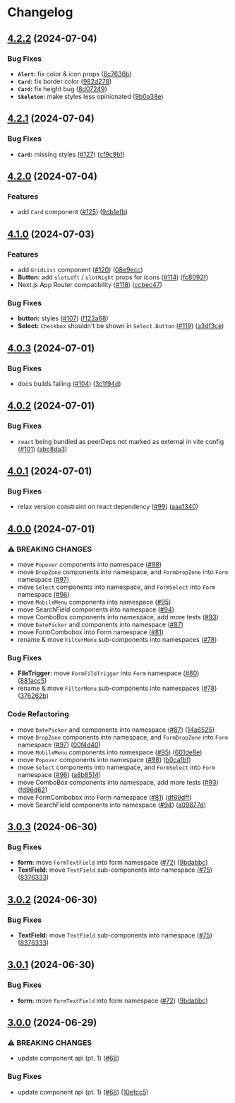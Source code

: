 # Changelog

## [4.2.2](https://github.com/alex-mcgovern/boondoggle/compare/v4.2.1...v4.2.2) (2024-07-04)


### Bug Fixes

* **`Alert`:** fix color & icon props ([6c7636b](https://github.com/alex-mcgovern/boondoggle/commit/6c7636be699c32b081a770742ea96bce02dc9162))
* **`Card`:** fix border color ([982d278](https://github.com/alex-mcgovern/boondoggle/commit/982d278ac1189672f03764b18507fb02b270a6f6))
* **`Card`:** fix height bug ([8d07249](https://github.com/alex-mcgovern/boondoggle/commit/8d07249e22827978d940155a5c90e84d8c6f6b65))
* **`Skeleton`:** make styles less opinionated ([9b0a38e](https://github.com/alex-mcgovern/boondoggle/commit/9b0a38e8307a8a4356238c91afef3a4ded913a86))

## [4.2.1](https://github.com/alex-mcgovern/boondoggle/compare/v4.2.0...v4.2.1) (2024-07-04)


### Bug Fixes

* **`Card`:** missing styles ([#127](https://github.com/alex-mcgovern/boondoggle/issues/127)) ([cf9c9bf](https://github.com/alex-mcgovern/boondoggle/commit/cf9c9bf27f16af7783fd502f2859c54424e2b143))

## [4.2.0](https://github.com/alex-mcgovern/boondoggle/compare/v4.1.0...v4.2.0) (2024-07-04)


### Features

* add `Card` component ([#125](https://github.com/alex-mcgovern/boondoggle/issues/125)) ([9db1efb](https://github.com/alex-mcgovern/boondoggle/commit/9db1efb40334823b453498a9c52a3190fad04fb9))

## [4.1.0](https://github.com/alex-mcgovern/boondoggle/compare/v4.0.3...v4.1.0) (2024-07-03)


### Features

* add `GridList` component ([#120](https://github.com/alex-mcgovern/boondoggle/issues/120)) ([08e9ecc](https://github.com/alex-mcgovern/boondoggle/commit/08e9eccad0abbb62099b8677d6d27db4f75c1b7e))
* **Button:** add `slotLeft` / `slotRight` props for icons ([#114](https://github.com/alex-mcgovern/boondoggle/issues/114)) ([fc8092f](https://github.com/alex-mcgovern/boondoggle/commit/fc8092f66b2920febb10086c3a31a12615be2f5e))
* Next.js App Router compatibility ([#118](https://github.com/alex-mcgovern/boondoggle/issues/118)) ([ccbec47](https://github.com/alex-mcgovern/boondoggle/commit/ccbec471969a8ecb8336bb2bd2dc6221cf0580f8))


### Bug Fixes

* **button:** styles ([#107](https://github.com/alex-mcgovern/boondoggle/issues/107)) ([f122a68](https://github.com/alex-mcgovern/boondoggle/commit/f122a680166a5ce60d5171d90c558ae1e8f50e5b))
* **Select:** `Checkbox` shouldn't be shown in `Select.Button` ([#119](https://github.com/alex-mcgovern/boondoggle/issues/119)) ([a3df3ce](https://github.com/alex-mcgovern/boondoggle/commit/a3df3ce0dc9541e45b1b15dca51630447239ff96))

## [4.0.3](https://github.com/alex-mcgovern/boondoggle/compare/v4.0.2...v4.0.3) (2024-07-01)


### Bug Fixes

* docs builds failing ([#104](https://github.com/alex-mcgovern/boondoggle/issues/104)) ([3c1f94d](https://github.com/alex-mcgovern/boondoggle/commit/3c1f94d24dd99008a6f8baa71133120f5e65ab90))

## [4.0.2](https://github.com/alex-mcgovern/boondoggle/compare/v4.0.1...v4.0.2) (2024-07-01)


### Bug Fixes

* `react` being bundled as peerDeps not marked as external in vite config ([#101](https://github.com/alex-mcgovern/boondoggle/issues/101)) ([abc8da3](https://github.com/alex-mcgovern/boondoggle/commit/abc8da33cff1731bd0117d68642f2ef6352e80df))

## [4.0.1](https://github.com/alex-mcgovern/boondoggle/compare/v4.0.0...v4.0.1) (2024-07-01)


### Bug Fixes

* relax version constraint on react dependency ([#99](https://github.com/alex-mcgovern/boondoggle/issues/99)) ([aaa1340](https://github.com/alex-mcgovern/boondoggle/commit/aaa1340df48ccdcafbe372359db172d5036f14e8))

## [4.0.0](https://github.com/alex-mcgovern/boondoggle/compare/v3.0.3...v4.0.0) (2024-07-01)


### ⚠ BREAKING CHANGES

* move `Popover` components into namespace ([#98](https://github.com/alex-mcgovern/boondoggle/issues/98))
* move `DropZone` components into namespace, and `FormDropZone` into `Form` namespace ([#97](https://github.com/alex-mcgovern/boondoggle/issues/97))
* move `Select` components into namespace, and `FormSelect` into `Form` namespace ([#96](https://github.com/alex-mcgovern/boondoggle/issues/96))
* move `MobileMenu` components into namespace ([#95](https://github.com/alex-mcgovern/boondoggle/issues/95))
* move SearchField components into namespace ([#94](https://github.com/alex-mcgovern/boondoggle/issues/94))
* move ComboBox components into namespace, add more tests ([#93](https://github.com/alex-mcgovern/boondoggle/issues/93))
* move `DatePicker` and components into namespace ([#87](https://github.com/alex-mcgovern/boondoggle/issues/87))
* move FormCombobox into Form namespace ([#81](https://github.com/alex-mcgovern/boondoggle/issues/81))
* rename & move `FilterMenu` sub-components into namespaces ([#78](https://github.com/alex-mcgovern/boondoggle/issues/78))

### Bug Fixes

* **FileTrigger:** move `FormFileTrigger`  into `Form` namespace ([#80](https://github.com/alex-mcgovern/boondoggle/issues/80)) ([881acc5](https://github.com/alex-mcgovern/boondoggle/commit/881acc5e7502ca9febfe5340c31641444f626a21))
* rename & move `FilterMenu` sub-components into namespaces ([#78](https://github.com/alex-mcgovern/boondoggle/issues/78)) ([376262b](https://github.com/alex-mcgovern/boondoggle/commit/376262bb4847c95b5f6e75016112f26b35a2a078))


### Code Refactoring

* move `DatePicker` and components into namespace ([#87](https://github.com/alex-mcgovern/boondoggle/issues/87)) ([14a6525](https://github.com/alex-mcgovern/boondoggle/commit/14a65255f8cfa6f9148581b24ee64e016be8bfca))
* move `DropZone` components into namespace, and `FormDropZone` into `Form` namespace ([#97](https://github.com/alex-mcgovern/boondoggle/issues/97)) ([00f4d40](https://github.com/alex-mcgovern/boondoggle/commit/00f4d404ea012ddb8b3ef54244a87a36e4d4da71))
* move `MobileMenu` components into namespace ([#95](https://github.com/alex-mcgovern/boondoggle/issues/95)) ([601de8e](https://github.com/alex-mcgovern/boondoggle/commit/601de8ecdbe92d605bf4705105ad48256cbb9f90))
* move `Popover` components into namespace ([#98](https://github.com/alex-mcgovern/boondoggle/issues/98)) ([b0cafbf](https://github.com/alex-mcgovern/boondoggle/commit/b0cafbfc58a443d96bc5821ad787f7dfa305833e))
* move `Select` components into namespace, and `FormSelect` into `Form` namespace ([#96](https://github.com/alex-mcgovern/boondoggle/issues/96)) ([a8b8514](https://github.com/alex-mcgovern/boondoggle/commit/a8b851406d4e7f855d36d3702bb413fe52334623))
* move ComboBox components into namespace, add more tests ([#93](https://github.com/alex-mcgovern/boondoggle/issues/93)) ([fd96d62](https://github.com/alex-mcgovern/boondoggle/commit/fd96d628406a86e5e038b68651d5bac04d72d8cb))
* move FormCombobox into Form namespace ([#81](https://github.com/alex-mcgovern/boondoggle/issues/81)) ([df89dff](https://github.com/alex-mcgovern/boondoggle/commit/df89dffc4c560340dd37785477292a14dffd76e9))
* move SearchField components into namespace ([#94](https://github.com/alex-mcgovern/boondoggle/issues/94)) ([a09877d](https://github.com/alex-mcgovern/boondoggle/commit/a09877d52f748b9eaedcb7570cdab8a6f1c95248))

## [3.0.3](https://github.com/alex-mcgovern/boondoggle/compare/v3.0.2...v3.0.3) (2024-06-30)


### Bug Fixes

* **form:** move `FormTextField` into form namespace ([#72](https://github.com/alex-mcgovern/boondoggle/issues/72)) ([9bdabbc](https://github.com/alex-mcgovern/boondoggle/commit/9bdabbc1ae4670d557e28e9024cfddd17a415c5f))
* **TextField:** move `TextField` sub-components into namespace ([#75](https://github.com/alex-mcgovern/boondoggle/issues/75)) ([8376333](https://github.com/alex-mcgovern/boondoggle/commit/8376333823900e8346a62b41203a90f6290e4432))

## [3.0.2](https://github.com/alex-mcgovern/boondoggle/compare/v3.0.1...v3.0.2) (2024-06-30)


### Bug Fixes

* **TextField:** move `TextField` sub-components into namespace ([#75](https://github.com/alex-mcgovern/boondoggle/issues/75)) ([8376333](https://github.com/alex-mcgovern/boondoggle/commit/8376333823900e8346a62b41203a90f6290e4432))

## [3.0.1](https://github.com/alex-mcgovern/boondoggle/compare/v3.0.0...v3.0.1) (2024-06-30)


### Bug Fixes

* **form:** move `FormTextField` into form namespace ([#72](https://github.com/alex-mcgovern/boondoggle/issues/72)) ([9bdabbc](https://github.com/alex-mcgovern/boondoggle/commit/9bdabbc1ae4670d557e28e9024cfddd17a415c5f))

## [3.0.0](https://github.com/alex-mcgovern/boondoggle/compare/v2.2.6...v3.0.0) (2024-06-29)


### ⚠ BREAKING CHANGES

* update component api (pt. 1) ([#68](https://github.com/alex-mcgovern/boondoggle/issues/68))

### Bug Fixes

* update component api (pt. 1) ([#68](https://github.com/alex-mcgovern/boondoggle/issues/68)) ([10efcc5](https://github.com/alex-mcgovern/boondoggle/commit/10efcc58350b862540badfeec64f8f3619e3ce15))
